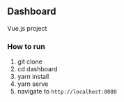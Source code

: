 ## Dashboard
Vue.js project

### How to run
1. git clone
2. cd dashboard
3. yarn install
4. yarn serve
5. navigate to `http://localhost:8080`